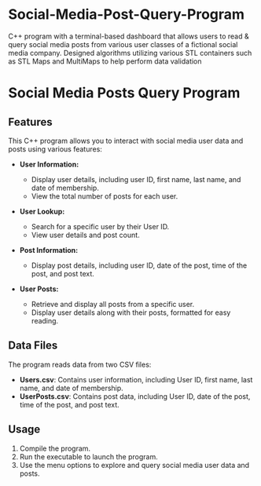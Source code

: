 # Social-Media-Post-Query-Program
C++ program with a terminal-based dashboard that allows users to read &amp; query social media posts from various user classes of a fictional social media company. Designed algorithms utilizing various STL containers such as STL Maps and MultiMaps to help perform data validation

# Social Media Posts Query Program

## Features

This C++ program allows you to interact with social media user data and posts using various features:

- **User Information:**
  - Display user details, including user ID, first name, last name, and date of membership.
  - View the total number of posts for each user.

- **User Lookup:**
  - Search for a specific user by their User ID.
  - View user details and post count.

- **Post Information:**
  - Display post details, including user ID, date of the post, time of the post, and post text.

- **User Posts:**
  - Retrieve and display all posts from a specific user.
  - Display user details along with their posts, formatted for easy reading.

## Data Files

The program reads data from two CSV files:

- **Users.csv**: Contains user information, including User ID, first name, last name, and date of membership.
- **UserPosts.csv**: Contains post data, including User ID, date of the post, time of the post, and post text.

## Usage

1. Compile the program.
2. Run the executable to launch the program.
3. Use the menu options to explore and query social media user data and posts.

